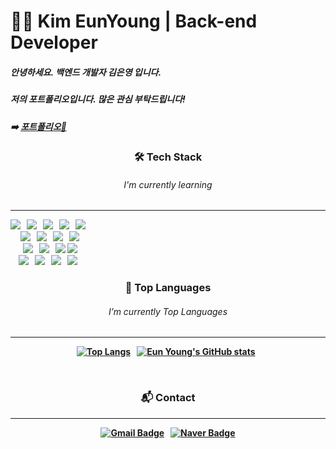 # 👩‍💻 Kim EunYoung | Back-end Developer

##### 안녕하세요. 백엔드 개발자 김은영 입니다.
##### 저의 포트폴리오입니다. 많은 관심 부탁드립니다! <br>

##### ➡️ <b>[포트폴리오🔗](https://key1018.github.io/key1018/)

### <p align="center"> 🛠️ <b>Tech Stack</b> </p>
###### <div align="center"> I'm currently learning </div>
<hr>

<div align="center" style="display:inline-block;">
  <a><img src="https://img.shields.io/badge/JAVA-007396?style=for-the-badge&logo=JAVA&logoColor=white"></a> &nbsp;
  <a><img src="https://img.shields.io/badge/JavaScript-F7DF1E?style=for-the-badge&logo=JavaScript&logoColor=white"></a> &nbsp;
  <a><img src="https://img.shields.io/badge/HTML5-E34F26?style=for-the-badge&logo=HTML5&logoColor=white"></a> &nbsp;
  <a><img src="https://img.shields.io/badge/CSS3-1572B6?style=for-the-badge&logo=CSS3&logoColor=white"></a> &nbsp;
  <a><img src="https://img.shields.io/badge/jQuery-0769AD?style=for-the-badge&logo=jQuery&logoColor=white"></a> &nbsp; <br>
  <a><img src="https://img.shields.io/badge/MySQL-4479A1?style=for-the-badge&logo=MySQL&logoColor=white"></a> &nbsp; 
  <a><img src="https://img.shields.io/badge/Oracle-F80000?style=for-the-badge&logo=Oracle&logoColor=white"></a> &nbsp;
  <a><img src="https://img.shields.io/badge/Spring-6DB33F?style=for-the-badge&logo=Spring&logoColor=white"></a> &nbsp;
  <a><img src="https://img.shields.io/badge/Spring%20Boot-6DB33F?style=for-the-badge&logo=Spring%20Boot&logoColor=white"></a> <br>
  <a><img src="https://img.shields.io/badge/Visual%20Studio%20Code-007ACC?style=for-the-badge&logo=Visual%20Studio%20Code&logoColor=white"></a> &nbsp;
  <a><img src="https://img.shields.io/badge/Bootstrap-7952B3?style=for-the-badge&logo=Bootstrap&logoColor=white"></a> &nbsp;
  <a><img src="https://img.shields.io/badge/Eclipse%20IDE-2C2255?style=for-the-badge&logo=Eclipse%20IDE&logoColor=white"></a>
  <a><img src="https://img.shields.io/badge/IntelliJ%20IDEA-000000?style=for-the-badge&logo=IntelliJ%20IDEA&logoColor=white"></a> <br>
  <a><img src="https://img.shields.io/badge/Apache%20Tomcat-F8DC75?style=for-the-badge&logo=Apache%20TomcatA&logoColor=white"></a> &nbsp;
  <a><img src="https://img.shields.io/badge/Gradle-02303A?style=for-the-badge&logo=Gradle&logoColor=white"></a> &nbsp;
  <a><img src="https://img.shields.io/badge/Git-F05032?style=for-the-badge&logo=Git&logoColor=white"></a> &nbsp;
  <a><img src="https://img.shields.io/badge/GitHub-181717?style=for-the-badge&logo=GitHub&logoColor=white"></a> &nbsp; 
</div> <br>

### <p align="center"> 💪 Top Languages </p>
###### <div align="center"> I’m currently Top Languages </div>
<hr>
<div align="center" >

[![Top Langs](https://github-readme-stats.vercel.app/api/top-langs/?username=key1018&layout=compact&theme=onedark)](https://github.com/key1018/github-readme-stats) &nbsp;
[![Eun Young's GitHub stats](https://github-readme-stats.vercel.app/api?username=key1018&hide=stars&count_private=true&show_icons=true&&theme=onedark)](https://github.com/key1018/github-readme-stats) &nbsp;

</div>

<br>

### <p align="center">  :mailbox_with_mail: Contact </p>
<hr>
<div align="center">

[![Gmail Badge](https://img.shields.io/badge/Gmail-d14836?style=flat-square&logo=Gmail&logoColor=white&link=mailto:dski2335@gmail.com)](mailto:dski2335@gmail.com) &nbsp;
[![Naver Badge](https://img.shields.io/badge/Naver-03C75A?style=flat-square&logo=Naver&logoColor=white&link=mailto:dski233@naver.com)](mailto:dski233@naver.com)

</div>

